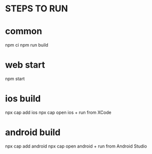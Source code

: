 # STEPS TO RUN

# common
npm ci
npm run build

# web start
npm start

# ios build
npx cap add ios
npx cap open ios + run from XCode

# android build
npx cap add android
npx cap open android + run from Android Studio
